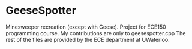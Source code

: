 # GeeseSpotter
Minesweeper recreation (except with Geese). Project for ECE150 programming course.
My contributions are only to geesespotter.cpp
The rest of the files are provided by the ECE department at UWaterloo.
